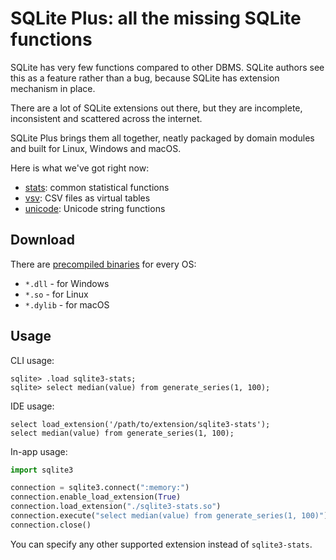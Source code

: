 # SQLite Plus: all the missing SQLite functions

SQLite has very few functions compared to other DBMS. SQLite authors see this as a feature rather than a bug, because SQLite has extension mechanism in place.

There are a lot of SQLite extensions out there, but they are incomplete, inconsistent and scattered across the internet.

SQLite Plus brings them all together, neatly packaged by domain modules and built for Linux, Windows and macOS.

Here is what we've got right now:

-   [stats](docs/stats.md): common statistical functions
-   [vsv](docs/vsv.md): CSV files as virtual tables
-   [unicode](docs/unicode.md): Unicode string functions

## Download

There are [precompiled binaries](https://github.com/nalgeon/sqlite-plus/releases/latest) for every OS:

-   `*.dll` - for Windows
-   `*.so` - for Linux
-   `*.dylib` - for macOS

## Usage

CLI usage:

```
sqlite> .load sqlite3-stats;
sqlite> select median(value) from generate_series(1, 100);
```

IDE usage:

```
select load_extension('/path/to/extension/sqlite3-stats');
select median(value) from generate_series(1, 100);
```

In-app usage:

```python
import sqlite3

connection = sqlite3.connect(":memory:")
connection.enable_load_extension(True)
connection.load_extension("./sqlite3-stats.so")
connection.execute("select median(value) from generate_series(1, 100)")
connection.close()
```

You can specify any other supported extension instead of `sqlite3-stats`.
